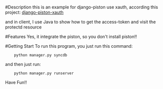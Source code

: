#Description
this is an example for django-piston use xauth, according this project:
        [django-piston-xauth](https://github.com/kennethreitz/django-piston-xauth)
        
and in client, I use Java to show how to get the 
access-token and visit the protectd resource


#Features
Yes, it integrate the piston, so you don't install piston!!

#Getting Start
To run this program, you just run this command:

        python manager.py syncdb

and then just run:

        python manager.py runserver



Have Fun!!
